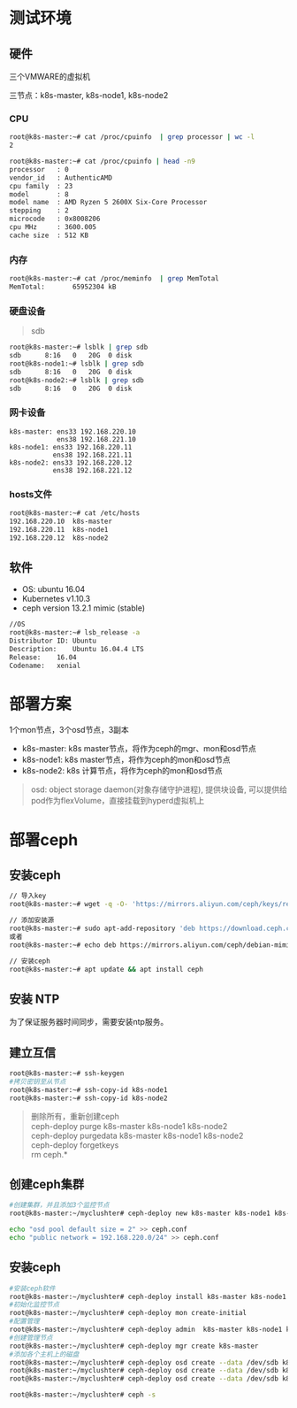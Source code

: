 # 测试环境

## 硬件

三个VMWARE的虚拟机

三节点：k8s-master, k8s-node1, k8s-node2

### CPU

```bash
root@k8s-master:~# cat /proc/cpuinfo  | grep processor | wc -l
2

root@k8s-master:~# cat /proc/cpuinfo | head -n9
processor	: 0
vendor_id	: AuthenticAMD
cpu family	: 23
model		: 8
model name	: AMD Ryzen 5 2600X Six-Core Processor
stepping	: 2
microcode	: 0x8008206
cpu MHz		: 3600.005
cache size	: 512 KB

```

### 内存
```bash
root@k8s-master:~# cat /proc/meminfo  | grep MemTotal
MemTotal:       65952304 kB
```

### 硬盘设备

> sdb
```bash
root@k8s-master:~# lsblk | grep sdb
sdb      8:16   0   20G  0 disk
root@k8s-node1:~# lsblk | grep sdb
sdb      8:16   0   20G  0 disk
root@k8s-node2:~# lsblk | grep sdb
sdb      8:16   0   20G  0 disk
```

### 网卡设备
```
k8s-master: ens33 192.168.220.10
            ens38 192.168.221.10
k8s-node1: ens33 192.168.220.11
           ens38 192.168.221.11
k8s-node2: ens33 192.168.220.12
           ens38 192.168.221.12

```
### hosts文件
```bash
root@k8s-master:~# cat /etc/hosts
192.168.220.10	k8s-master
192.168.220.11	k8s-node1
192.168.220.12	k8s-node2
```

## 软件

- OS: ubuntu 16.04
- Kubernetes v1.10.3
- ceph version 13.2.1 mimic (stable)

```bash
//OS
root@k8s-master:~# lsb_release -a
Distributor ID:	Ubuntu
Description:	Ubuntu 16.04.4 LTS
Release:	16.04
Codename:	xenial

```


# 部署方案

1个mon节点，3个osd节点，3副本

- k8s-master: k8s master节点，将作为ceph的mgr、mon和osd节点
- k8s-node1: k8s master节点，将作为ceph的mon和osd节点
- k8s-node2: k8s 计算节点，将作为ceph的mon和osd节点

> osd: object storage daemon(对象存储守护进程), 提供块设备, 可以提供给pod作为flexVolume，直接挂载到hyperd虚拟机上




# 部署ceph 

## 安装ceph

```bash
// 导入key
root@k8s-master:~# wget -q -O- 'https://mirrors.aliyun.com/ceph/keys/release.asc' | sudo apt-key add -

// 添加安装源
root@k8s-master:~# sudo apt-add-repository 'deb https://download.ceph.com/debian-jewel/ xenial main'
或者
root@k8s-master:~# echo deb https://mirrors.aliyun.com/ceph/debian-mimic/ $(lsb_release -sc) main | sudo tee /etc/apt/sources.list.d/ceph.list

// 安装ceph
root@k8s-master:~# apt update && apt install ceph

```
## 安装 NTP
为了保证服务器时间同步，需要安装ntp服务。 
## 建立互信
```bash
root@k8s-master:~# ssh-keygen  
#拷贝密钥至从节点  
root@k8s-master:~# ssh-copy-id k8s-node1  
root@k8s-master:~# ssh-copy-id k8s-node2  
```
>删除所有，重新创建ceph  
ceph-deploy purge  k8s-master k8s-node1 k8s-node2  
ceph-deploy purgedata  k8s-master k8s-node1 k8s-node2  
ceph-deploy forgetkeys  
rm ceph.*  

## 创建ceph集群
```bash
#创建集群，并且添加3个监控节点
root@k8s-master:~/myclushter# ceph-deploy new k8s-master k8s-node1 k8s-node2

echo "osd pool default size = 2" >> ceph.conf  
echo "public network = 192.168.220.0/24" >> ceph.conf  
```

## 安装ceph
```bash
#安装ceph软件
root@k8s-master:~/myclushter# ceph-deploy install k8s-master k8s-node1 k8s-node2  
#初始化监控节点
root@k8s-master:~/myclushter# ceph-deploy mon create-initial 
#配置管理 
root@k8s-master:~/myclushter# ceph-deploy admin  k8s-master k8s-node1 k8s-node2  
#创建管理节点
root@k8s-master:~/myclushter# ceph-deploy mgr create k8s-master   
#添加各个主机上的磁盘
root@k8s-master:~/myclushter# ceph-deploy osd create --data /dev/sdb k8s-master
root@k8s-master:~/myclushter# ceph-deploy osd create --data /dev/sdb k8s-node1
root@k8s-master:~/myclushter# ceph-deploy osd create --data /dev/sdb k8s-node2 

root@k8s-master:~/myclushter# ceph -s
 ```
